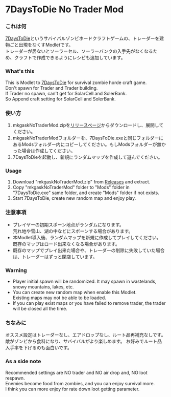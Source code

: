 # 7DaysToDie No Trader Mod

### これは何

[7DaysToDie](https://7daystodie.com)というサバイバルゾンビホードクラフトゲームの、トレーダーを建物ごと出現をなくすModletです。  
トレーダーが居ないとソーラーセル、ソーラーバンクの入手先がなくなるため、クラフトで作成できるようにレシピも追加しています。  

### What's this

This is Modlet to [7DaysToDie](https://7daystodie.com) for survival zombie horde craft game.  
Don't spawn for Trader and Trader building.  
If Trader no spawn, can't get for SolarCell and SolerBank.  
So Append craft setting for SolarCell and SolerBank.

### 使い方

1. mkgaskNoTraderMod.zipを[リリースページ](releases)からダウンロードし、展開してください。
2. mkgaskNoTraderModフォルダーを、7DaysToDie.exeと同じフォルダーにあるModsフォルダー内にコピーしてください。もしModsフォルダーが無かった場合は作成してください。
4. 7DaysToDieを起動し、新規にランダムマップを作成して遊んでください。

### Usage

1. Download "mkgaskNoTraderMod.zip" from [Releases](releases) and extract.
2. Copy "mkgaskNoTraderMod" folder to "Mods" folder in "7DaysToDie.exe" same folder, and create "Mods" folder if not exists.
3.  Start 7DaysToDie, create new random map and enjoy play.

### 注意事項

- プレイヤーの初期スポーン地点がランダムになります。  
  荒れ地や雪山、湖の中などにスポーンする場合があります。
- 本Modlet導入後、ランダムマップを新規に作成してプレイしてください。  
  既存のマップはロード出来なくなる場合があります。
- 既存のマップでプレイ出来た場合や、トレーダーの削除に失敗していた場合は、トレーダーはずっと閉店しています。

### Warning

- Player initial spawn will be randomized.
  It may spawn in wastelands, snowy mountains, lakes, etc.
- You can create new random map when enable this Modlet.  
  Existing maps may not be able to be loaded.
- If you can play exist maps or you have failed to remove trader, the trader will be closed all the time.

### ちなみに

オススメ設定はトレーダーなし、エアドロップなし、ルート品再補充なしです。  
敵がゾンビから食料になり、サバイバルがより楽しめます。
お好みでルート品入手率を下げるのも面白いです。

### As a side note

Recommended settings are NO trader and NO air drop and, NO loot respawn.  
Enemies become food from zombies, and you can enjoy survival more.  
I think you can more enjoy for rate down loot getting parameter.
